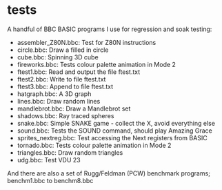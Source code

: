# tests

A handful of BBC BASIC programs I use for regression and soak testing:

- assembler_Z80N.bbc: Test for Z80N instructions
- circle.bbc: Draw a filled in circle
- cube.bbc: Spinning 3D cube
- fireworks.bbc: Tests colour palette animation in Mode 2
- ftest1.bbc: Read and output the file ftest.txt
- ftest2.bbc: Write to file ftest.txt
- ftest3.bbc: Append to file ftest.txt
- hatgraph.bbc: A 3D graph
- lines.bbc: Draw random lines
- mandlebrot.bbc: Draw a Mandlebrot set
- shadows.bbc: Ray traced spheres
- snake.bbc: Simple SNAKE game - collect the X, avoid everything else
- sound.bbc: Tests the SOUND command, should play Amazing Grace
- sprites_nextreg.bbc: Test accessing the Next registers from BASIC
- tornado.bbc: Tests colour palette animation in Mode 2
- triangles.bbc: Draw random triangles
- udg.bbc: Test VDU 23

And there are also a set of Rugg/Feldman (PCW) benchmark programs; benchm1.bbc to benchm8.bbc